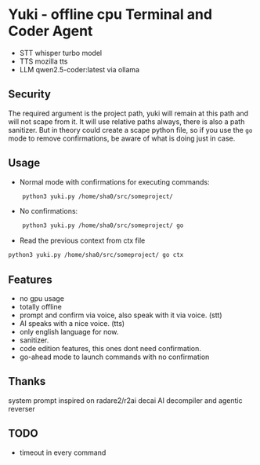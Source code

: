 # Yuki - offline cpu Terminal and Coder Agent

- STT whisper turbo model
- TTS mozilla tts
- LLM qwen2.5-coder:latest via ollama


## Security

The required argument is the project path, yuki will remain at this path and will not scape from it.
It will use relative paths always, there is also a path sanitizer.
But in theory could create a scape python file, so if you use the `go` mode to remove confirmations, be aware of what is doing just in case.

## Usage

- Normal mode with confirmations for executing commands:
```bash
    python3 yuki.py /home/sha0/src/someproject/ 
```

- No confirmations:
```bash
    python3 yuki.py /home/sha0/src/someproject/ go
```

- Read the previous context from ctx file
```bash
python3 yuki.py /home/sha0/src/someproject/ go ctx
```


## Features

- no gpu usage
- totally offline
- prompt and confirm via voice, also speak with it via voice. (stt)
- AI speaks with a nice voice.  (tts)
- only english language for now.
- sanitizer.
- code edition features, this ones dont need confirmation.
- go-ahead mode to launch commands with no confirmation

## Thanks

system prompt inspired on radare2/r2ai decai AI decompiler and agentic reverser


## TODO

- timeout in every command

